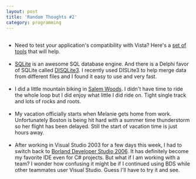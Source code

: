 ```yaml
---
layout: post
title: 'Random Thoughts #2'
category: programming
---
```


<ul><br /><li>Need to test your application's compatibility with Vista?  Here's a <a href="http://delphi.newswhat.com/geoxml/forumgetmessage?groupname=borland.public.delphi.non-technical&amp;messageid=44c9e6cc$1@newsgroups.borland.com">set of tools</a> that will help.</li><br /><li><a href="http://www.sqlite.org/">SQLite</a> is an awesome SQL database engine.  And there is a Delphi favor of SQLite called <a href="http://www.zeitungsjunge.de/delphi/sqlite3/">DISQLite3</a>.  I recently used DISLite3 to help merge data from different files and I found it easy to use and very fast.</li><br /><li>I did a little mountain biking in <a href="http://www.salemwoods.org/">Salem Woods</a>.  I didn't have time to ride the whole loop but I did enjoy what little I did ride on.  Tight single track and lots of rocks and roots.</li><br /><li>My vacation officially starts when Melanie gets home from work.  Unfortunately Boston is being hit hard with a summer time thunderstorm so her flight has been delayed.  Still the start of vacation time is just hours away.</li><br /><li>After working in Visual Studio 2003 for a few days this week, I had to switch back to <a href="http://www.borland/delphi">Borland Developer Studio 2006</a>.  It has definitely become my favorite IDE even for C# projects.  But what if I am working with a team?  I wonder how confusing it might be if I continued using BDS while other teammates user Visual Studio.  Guess I'll have to try it and see.<br /></li></ul>
